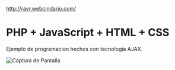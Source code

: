 http://ravr.webcindario.com/

# PHP + JavaScript + HTML + CSS
Ejemplo de programacion hechos con tecnologia AJAX.


![Captura de Pantalla](https://raw.githubusercontent.com/RicardoValladares/AJAX/master/online.png)

